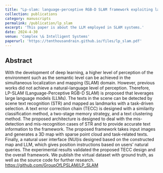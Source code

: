 ```yaml
---
title: "Lp-slam: language-perceptive RGB-D SLAM framework exploiting large language model"
collection: publications
category: manuscripts
permalink: /publication/lp_slam
excerpt: 'This paper is about the LLM employed in SLAM systems.'
date: 2024-4-30
venue: 'Complex \& Intelligent Systems'
paperurl: 'https://tenthousandrain.github.io/files/lp_slam.pdf'
---
```


Abstract
---
With the development of deep learning, a higher level of perception of the environment such as the semantic level can be achieved in the simultaneous localization and mapping (SLAM) domain. However, previous works did not achieve a natural-language level of perception. Therefore, LP-SLAM (Language-Perceptive RGB-D SLAM) is proposed that leverages large language models (LLMs). The texts in the scene can be detected by scene text recognition (STR) and mapped as landmarks with a task-driven selection. A text error correction chain (TECC) is designed with a similarity classification method, a two-stage memory strategy, and a text clustering method. The proposed architecture is designed to deal with the mis-detection and mis-recognition cases of STR and to provide accurate text information to the framework. The proposed framework takes input images and generates a 3D map with sparse point cloud and task-related texts. Finally, a natural user interface (NUI)is designed based on the constructed map and LLM, which gives position instructions based on users’ natural queries. The experimental results validated the proposed TECC design and the overall framework. We publish the virtual dataset with ground truth, as well as the source code for further research. https://github.com/GroupOfLPSLAM/LP_SLAM

